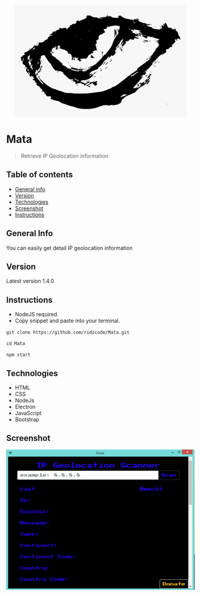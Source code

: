 <p align="center">
  <img width="460" height="300" src="img/wallpaper.png">
</p>

# Mata
>Retrieve IP Geolocation information

## Table of contents
* [General info](#general-info)
* [Version](#version)
* [Technologies](#technologies)
* [Screenshot](#screenshot)
* [Instructions](#instructions)

## General Info
You can easily get detail IP geolocation information

## Version
Latest version 1.4.0

## Instructions
* NodeJS required.
* Copy snippet and paste into your terminal.
```
git clone https://github.com/ridzcode/Mata.git
```
```
cd Mata
```
```
npm start
```
## Technologies
* HTML
* CSS
* NodeJs
* Electron
* JavaScript
* Bootstrap

## Screenshot
![Example screenshot](/img/ss.png)
